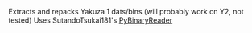 Extracts and repacks Yakuza 1 dats/bins (will probably work on Y2, not tested) 
Uses SutandoTsukai181's [PyBinaryReader](https://github.com/SutandoTsukai181/PyBinaryReader)
